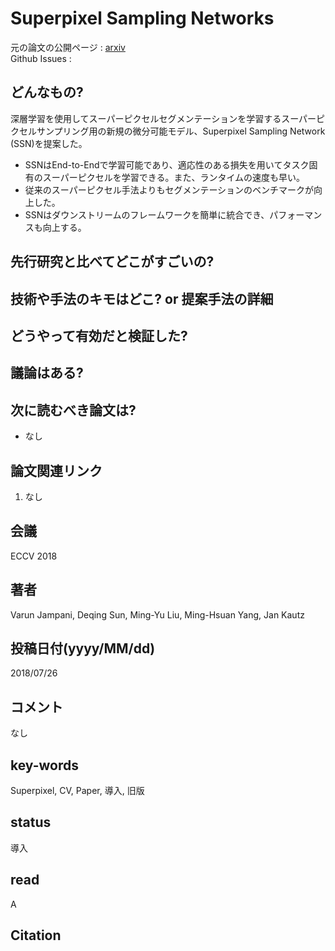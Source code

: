 # Superpixel Sampling Networks

元の論文の公開ページ : [arxiv](https://arxiv.org/abs/1807.10174)  
Github Issues : 

## どんなもの?
深層学習を使用してスーパーピクセルセグメンテーションを学習するスーパーピクセルサンプリング用の新規の微分可能モデル、Superpixel Sampling Network (SSN)を提案した。
- SSNはEnd-to-Endで学習可能であり、適応性のある損失を用いてタスク固有のスーパーピクセルを学習できる。また、ランタイムの速度も早い。
- 従来のスーパーピクセル手法よりもセグメンテーションのベンチマークが向上した。
- SSNはダウンストリームのフレームワークを簡単に統合でき、パフォーマンスも向上する。

## 先行研究と比べてどこがすごいの?

## 技術や手法のキモはどこ? or 提案手法の詳細

## どうやって有効だと検証した?

## 議論はある?

## 次に読むべき論文は?
- なし

## 論文関連リンク
1. なし

## 会議
ECCV 2018

## 著者
Varun Jampani, Deqing Sun, Ming-Yu Liu, Ming-Hsuan Yang, Jan Kautz

## 投稿日付(yyyy/MM/dd)
2018/07/26

## コメント
なし

## key-words
Superpixel, CV, Paper, 導入, 旧版

## status
導入

## read
A

## Citation


